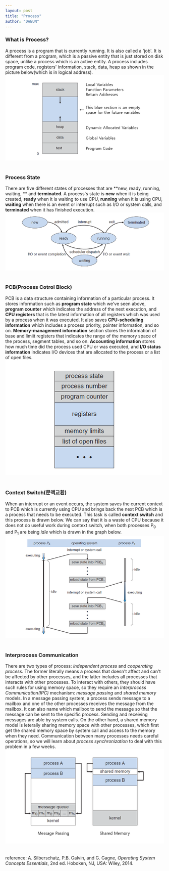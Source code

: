 ```yaml
---
layout: post
title: "Process"
author: "DAEUN"
---
```


### What is Process?
A process is a program that is currently running. It is also called a 'job'. It is different from a program, which is a passive entity that is just stored on disk space, unlike a process which is an active entity. A process includes program code, registers' information, stack, data, heap as shown in the picture below(which is in logical address).
<br>
![process memory](/assets/images/process_memory.PNG)
<br><br>
### Process State
There are five different states of processes that are **new, ready, running, waiting, ** and **terminated**. A process's state is **new** when it is being created, **ready** when it is waiting to use CPU, **running** when it is using CPU, **waiting** when there is an event or interrupt such as I/O or system calls, and **terminated** when it has finished execution.
<br>
![process state](/assets/images/process_state.PNG)
<br><br>
### PCB(Process Cotrol Block)
PCB is a data structure containing information of a particular process. It stores information such as **program state** which we've seen above, **program counter** which indicates the address of the next execution, and **CPU registers** that is the latest information of all registers which was used by a process when it was executed. It also saves **CPU-scheduling information** which includes a process priority, pointer information, and so on. **Memory-management information** section stores the information of base and limiit registers that indicates the range of the memory space of the process, segment tables, and so on. **Accounting information** stores how much time did the process used CPU or was executed, and **I/O status information** indicates I/O devices that are allocated to the process or a list of open files.
<br>
![PCB](/assets/images/pcb.PNG)
<br><br>
### Context Switch(문맥교환)
When an interrupt or an event occurs, the system saves the current context to PCB which is currently using CPU and brings back the next PCB which is a process that needs to be executed. This task is called **context switch** and this process is drawn below. We can say that it is a waste of CPU because it does not do useful work during context switch, when both processes P<sub>0</sub> and P<sub>1</sub> are being _idle_ which is drawn in the graph below.
<br>
![context switch](/assets/images/context_switch.PNG)
<br><br>
### Interprocess Communication
There are two types of process: _independent process_ and _cooperating process_. The former literally means a process that doesn't affect and can't be affected by other processes, and the latter includes all processes that interacts with other processes. To interact with others, they should have such rules for using memory space, so they require an _Interprocess Communication(IPC)_ mechanism: _message passing_ and _shared memory_ models. In a message passing system, a process sends message to a mailbox and one of the other processes receives the message from the mailbox. It can also name which mailbox to send the message so that the message can be sent to the specific process. Sending and receiving messages are able by system calls. On the other hand, a shared memory model is leterally sharing memory space with other processes, which first get the shared memory space by system call and access to the memory when they need. Communication between many processes needs careful operations, so we will learn about _process synchronization_ to deal with this problem in a few weeks.
![IPC](/assets/images/IPC.PNG)
<br><br><br>
reference: A. Silberschatz, P.B. Galvin, and G. Gagne, _Operating System Concepts Essentials_, 2nd ed. Hoboken, NJ, USA: Wiley, 2014.